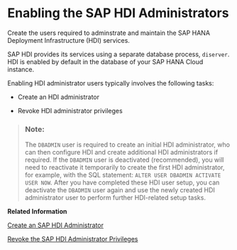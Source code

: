 <!-- loioc248d55857a14ab0b14a2f7a04d6dcf4 -->

# Enabling the SAP HDI Administrators

Create the users required to adminstrate and maintain the SAP HANA Deployment Infrastructure \(HDI\) services.

SAP HDI provides its services using a separate database process, `diserver`. HDI is enabled by default in the database of your SAP HANA Cloud instance.

Enabling HDI administrator users typically involves the following tasks:

-   Create an HDI administrator

-   Revoke HDI administrator privileges


> ### Note:  
> The `DBADMIN` user is required to create an initial HDI administrator, who can then configure HDI and create additional HDI administrators if required. If the `DBADMIN` user is deactivated \(recommended\), you will need to reactivate it temporarily to create the first HDI administrator, for example, with the SQL statement: `ALTER USER DBADMIN ACTIVATE USER NOW`. After you have completed these HDI user setup, you can deactivate the `DBADMIN` user again and use the newly created HDI administrator user to perform further HDI-related setup tasks.

**Related Information**  


[Create an SAP HDI Administrator](create-an-sap-hdi-administrator-9a6bf8d.md "The HDI administrator is responsible for configuring general SAP HDI parameters, creating and dropping HDI container groups, moving HDI containers between groups, and managing the privileges of HDI container-group administrators.")

[Revoke the SAP HDI Administrator Privileges](revoke-the-sap-hdi-administrator-privileges-84b472a.md "Revoke the SAP HDI administrator privileges from a specified user.")

